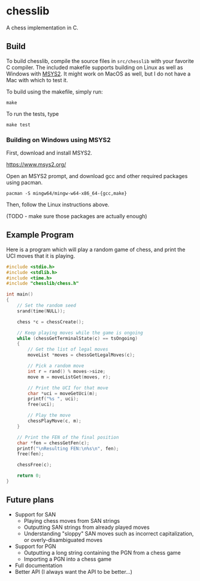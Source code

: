 # chesslib

A chess implementation in C.

## Build

To build chesslib, compile the source files in `src/chesslib` with your favorite C compiler. The included makefile supports building on Linux as well as Windows with [MSYS2](https://www.msys2.org/). It might work on MacOS as well, but I do not have a Mac with which to test it.

To build using the makefile, simply run:

```
make
```

To run the tests, type

```
make test
```

### Building on Windows using MSYS2

First, download and install MSYS2.

https://www.msys2.org/

Open an MSYS2 prompt, and download gcc and other required packages using pacman.

```
pacman -S mingw64/mingw-w64-x86_64-{gcc,make}
```

Then, follow the Linux instructions above.

(TODO - make sure those packages are actually enough)

## Example Program

Here is a program which will play a random game of chess, and print the UCI moves that it is playing.

```c
#include <stdio.h>
#include <stdlib.h>
#include <time.h>
#include "chesslib/chess.h"

int main()
{
	// Set the random seed
	srand(time(NULL));

	chess *c = chessCreate();

	// Keep playing moves while the game is ongoing
	while (chessGetTerminalState(c) == tsOngoing)
	{
		// Get the list of legal moves
		moveList *moves = chessGetLegalMoves(c);

		// Pick a random move
		int r = rand() % moves->size;
		move m = moveListGet(moves, r);

		// Print the UCI for that move
		char *uci = moveGetUci(m);
		printf("%s ", uci);
		free(uci);

		// Play the move
		chessPlayMove(c, m);
	}

	// Print the FEN of the final position
	char *fen = chessGetFen(c);
	printf("\nResulting FEN:\n%s\n", fen);
	free(fen);

	chessFree(c);

	return 0;
}
```

## Future plans

* Support for SAN
	* Playing chess moves from SAN strings
	* Outputting SAN strings from already played moves
	* Understanding "sloppy" SAN moves such as incorrect capitalization, or overly-disambiguated moves
* Support for PGN
	* Outputting a long string containing the PGN from a chess game
	* Importing a PGN into a chess game
* Full documentation
* Better API (I always want the API to be better...)
